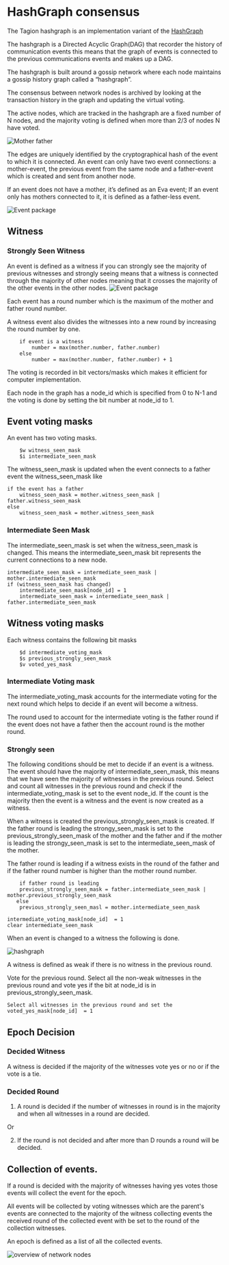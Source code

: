 # HashGraph consensus

The Tagion hashgraph is an implementation variant of the [HashGraph](https://www.swirlds.com/downloads/SWIRLDS-TR-2016-01.pdf)


The hashgraph is a Directed Acyclic Graph(DAG) that recorder the history of communication events this means that the graph of events is connected to the previous communications events and makes up a DAG.

The hashgraph is built around a gossip network where each node maintains a gossip history graph called a “hashgraph”.

The consensus between network nodes is archived by looking at the transaction history in the graph and updating the virtual voting.

The active nodes, which are tracked in the hashgraph are a fixed number of N nodes, and the majority voting is defined when more than 2/3 of nodes N have voted.

![Mother father](/figs/mother_father.excalidraw.svg)

The edges are uniquely identified by the cryptographical hash of the event to which it is connected. An event can only have two event connections: a mother-event, the previous event from the same node and a father-event which is created and sent from another node.

If an event does not have a mother, it’s defined as an Eva event; 
If an event only has mothers connected to it, it is defined as a father-less event.

![Event package](/figs/event_package.excalidraw.svg)


## Witness


### Strongly Seen Witness 
An event is defined as a witness if you can strongly see the majority of previous witnesses and strongly seeing means that a witness is connected through the majority of other nodes meaning that it crosses the majority of the other events in the other nodes.
![Event package](/figs/strongly_seen.excalidraw.svg)

Each event has a round number which is the maximum of the mother and father round number.

A witness event also divides the witnesses into a new round by increasing the round number by one.
```
    if event is a witness
        number = max(mother.number, father.number)
    else 
        number = max(mother.number, father.number) + 1
```

The voting is recorded in bit vectors/masks which makes it efficient for computer implementation.

Each node in the graph has a node_id which is specified from 0 to N-1 and the voting is done by setting the bit number at node_id to 1. 

## Event voting masks
An event has two voting masks.
```
    $w witness_seen_mask
    $i intermediate_seen_mask
```

The witness_seen_mask is updated when the event connects to a father event the witness_seen_mask like
```
if the event has a father
    witness_seen_mask = mother.witness_seen_mask | father.witness_seen_mask
else
    witness_seen_mask = mother.witness_seen_mask
```

### Intermediate Seen Mask
The intermediate_seen_mask is set when the witness_seen_mask is changed.
This means the intermediate_seen_mask bit represents the current connections to a new node. 
```
intermediate_seen_mask = intermediate_seen_mask | mother.intermediate_seen_mask
if (witness_seen_mask has changed) 
    intermediate_seen_mask[node_id] = 1
    intermediate_seen_mask = intermediate_seen_mask | father.intermediate_seen_mask

```

## Witness voting masks
Each witness contains the following bit masks
```
    $d intermediate_voting_mask
    $s previous_strongly_seen_mask
    $v voted_yes_mask
```

### Intermediate Voting mask
The intermediate_voting_mask accounts for the intermediate voting for the next round which helps to decide if an event will become a witness.

The round used to account for the intermediate voting is the father round if the event does not have a father then the account round is the mother round.
### Strongly seen


The following conditions should be met to decide if an event is a witness.
The event should have the majority of intermediate_seen_mask,
this means that we have seen the majority of witnesses in the previous round.
Select and count all witnesses in the previous round and check if the intermediate_voting_mask is set to the event node_id.
If the count is the majority then the event is a witness and the event is now created as a witness.

When a witness is created the previous_strongly_seen_mask is created.
If the father round is leading the strongy_seen_mask is set to the previous_strongly_seen_mask of the mother and the father and if the mother is leading the strongy_seen_mask is set to the intermediate_seen_mask of the mother.

The father round is leading if a witness exists in the round of the father and if the father round number is higher than the mother round number.
```
    if father round is leading
	previous_strongly_seen_mask = father.intermediate_seen_mask | mother.previous_strongly_seen_mask
   else 
	previous_strongly_seen_masl = mother.intermediate_seen_mask

intermediate_voting_mask[node_id]  = 1
clear intermediate_seen_mask
```

When an event is changed to a witness the following is done.

![hashgraph](/figs/hashgraph.excalidraw.svg)

A witness is defined as weak if there is no witness in the previous round.
 
Vote for the previous round.
Select all the non-weak witnesses in the previous round and vote yes if the bit at node_id is in  previous_strongly_seen_mask.
```
Select all witnesses in the previous round and set the voted_yes_mask[node_id]  = 1
```

## Epoch Decision

### Decided Witness
A witness is decided if the majority of the witnesses vote yes or no or if the vote is a tie.

### Decided Round 

1. A round is decided if the number of witnesses in round is in the majority and
when all witnesses in a round are decided.

Or

2. If the round is not decided and after more than D rounds a round will be decided.
 
## Collection of events.
If a round is decided with the majority of witnesses having yes votes those events will collect the event for the epoch.

All events will be collected by voting witnesses which are the parent's events are connected to the majority of the witness collecting events the received round of the collected event with be set to the round of the collection witnesses.

An epoch is defined as a list of all the collected events.

![overview of network nodes](/figs/hashgraph_event_sample.svg)



